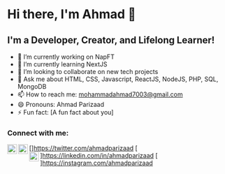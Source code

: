 # Hi there, I'm Ahmad 👋

## I'm a Developer, Creator, and Lifelong Learner!

- 🔭 I’m currently working on NapFT
- 🌱 I’m currently learning NextJS
- 👯 I’m looking to collaborate on new tech projects
- 💬 Ask me about HTML, CSS, Javascript, ReactJS, NodeJS, PHP, SQL, MongoDB 
- 📫 How to reach me: mohammadahmad7003@gmail.com
- 😄 Pronouns: Ahmad Parizaad 
- ⚡ Fun fact: [A fun fact about you]

### Connect with me:

[<img align="left" alt="Twitter URL" width="22px" src="https://raw.githubusercontent.com/johan/svg-cleanups/master/logos/twitter.svg" />]https://twitter.com/ahmadparizaad
[<img align="left" alt="LinkedIn URL" width="22px" src="https://raw.githubusercontent.com/johan/svg-cleanups/master/logos/linkedin.svg" />]https://linkedin.com/in/ahmadparizaad
[<img align="left" alt="Instagram URL" width="22px" src="https://raw.githubusercontent.com/johan/svg-cleanups/master/logos/instagram.svg" />]https://instagram.com/ahmadparizaad



